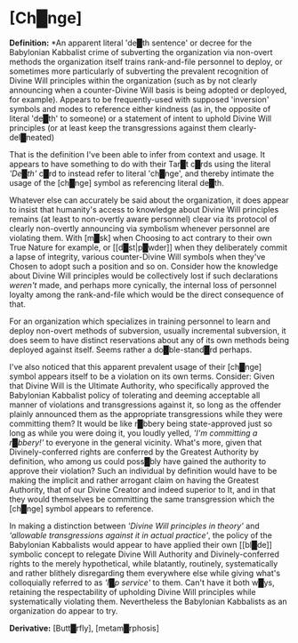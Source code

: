 # **[Ch█nge]**


**Definition:** *An apparent literal 'de█th sentence' or decree for the Babylonian Kabbalist crime of subverting the organization via non-overt methods the organization itself trains rank-and-file personnel to deploy, or sometimes more particularly of subverting the prevalent recognition of Divine Will principles within the organization (such as by not clearly announcing when a counter-Divine Will basis is being adopted or deployed, for example).  Appears to be frequently-used with supposed 'inversion' symbols and modes to reference either kindness (as in, the opposite of literal 'de█th' to someone) or a statement of intent to uphold Divine Will principles (or at least keep the transgressions against them clearly-del█neated)

That is the definition I've been able to infer from context and usage.  It appears to have something to do with their Tar█t c█rds using the literal *'De█th'* c█rd to instead refer to literal 'ch█nge', and thereby intimate the usage of the [ch█nge] symbol as referencing literal de█th.

Whatever else can accurately be said about the organization, it does appear to insist that humanity's access to knowledge about Divine Will principles remains (at least to non-overtly aware personnel) clear via its protocol of clearly non-overtly announcing via symbolism whenever personnel are violating them.  With [m█sk] when Choosing to act contrary to their own True Nature for example, or [[d█st|p█wder]] when they deliberately commit a lapse of integrity, various counter-Divine Will symbols when they've Chosen to adopt such a position and so on.  Consider how the knowledge about Divine Will principles would be collectively lost if such declarations *weren't* made, and perhaps more cynically, the internal loss of personnel loyalty among the rank-and-file which would be the direct consequence of that.

For an organization which specializes in training personnel to learn and deploy non-overt methods of subversion, usually incremental subversion, it does seem to have distinct reservations about any of its own methods being deployed against itself.  Seems rather a do█ble-stand█rd perhaps.

I've also noticed that this apparent prevalent usage of their [ch█nge] symbol appears itself to be a violation on its own terms.  Consider: Given that Divine Will is the Ultimate Authority, who specifically approved the Babylonian Kabbalist policy of tolerating and deeming acceptable all manner of violations and transgressions against it, so long as the offender plainly announced them as the appropriate transgressions while they were committing them?  It would be like r█bbery being state-approved just so long as while you were doing it, you loudly yelled, *'I'm committing a r█bbery!'* to everyone in the general vicinity.  What's more, given that Divinely-conferred rights are conferred by the Greatest Authority by definition, who among us could poss█bly have gained the authority to approve their violation?  Such an individual by definition would have to be making the implicit and rather arrogant claim on having the Greatest Authority, that of our Divine Creator and indeed superior to It, and in that they would themselves be committing the same transgression which the [ch█nge] symbol appears to reference.

In making a distinction between *'Divine Will principles in theory'* and *'allowable transgressions against it in actual practice'*, the policy of the Babylonian Kabbalists would appear to have applied their own [[bl█de]] symbolic concept to relegate Divine Will Authority and Divinely-conferred rights to the merely hypothetical, while blatantly, routinely, systematically and rather blithely disregarding them everywhere else while giving what's colloquially referred to as *'l█p service'* to them.  Can't have it both w█ys, retaining the respectability of upholding Divine Will principles while systematically violating them.  Nevertheless the Babylonian Kabbalists as an organization do appear to try.

**Derivative:** [Butt█rfly], [metam█rphosis]
